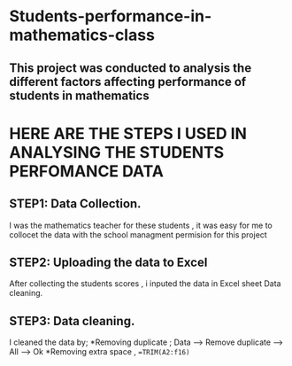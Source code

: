 # Students-performance-in-mathematics-class
## This project was conducted to analysis the different factors affecting performance of students in mathematics
# HERE ARE THE STEPS I USED IN ANALYSING THE STUDENTS PERFOMANCE DATA

## STEP1: Data Collection.
I was the mathematics teacher for these students , it was easy for me to collocet the data with the school managment permision for this project

## STEP2: Uploading the data to Excel
After collecting the students scores , i inputed the data in Excel sheet
Data cleaning.
## STEP3: Data cleaning. 
I cleaned the data by;
*Removing duplicate ; Data --> Remove duplicate --> All --> Ok
*Removing extra space , `=TRIM(A2:f16)`

